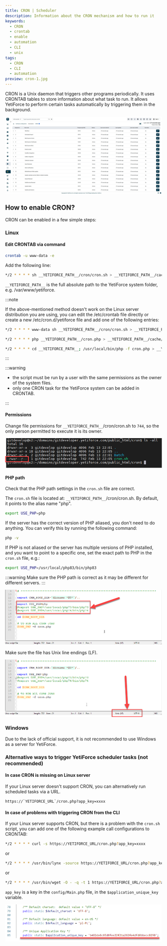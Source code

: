 ```yaml
---
title: CRON | Scheduler
description: Information about the CRON mechanism and how to run it
keywords:
  - CRON
  - crontab
  - enable
  - automation
  - CLI
  - unix
tags:
  - CRON
  - CLI
  - automation
preview: cron-1.jpg
---
```


CRON is a Unix daemon that triggers other programs periodically. It uses CRONTAB tables to store information about what task to run. It allows YetiForce to perform certain tasks automatically by triggering them in the background.

![cron](cron-1.jpg)

## How to enable CRON?

CRON can be enabled in a few simple steps:

### Linux

#### Edit CRONTAB via command

```bash
crontab -u www-data -e
```

Add the following line:

```bash
*/2 * * * * sh __YETIFORCE_PATH__/cron/cron.sh > __YETIFORCE_PATH__/cache/logs/cron.log 2>&1
```

`__YETIFORCE_PATH__` is the full absolute path to the YetiForce system folder, e.g. /var/www/yetiforce.

:::note

If the above-mentioned method doesn't work on the Linux server distribution you are using, you can edit the /etc/crontab file directly or create a new /etc/cron.d/yetiforce file and add one of the following entries:

```bash
*/2 * * * * www-data sh __YETIFORCE_PATH__/cron/cron.sh > __YETIFORCE_PATH__/cache/logs/cron.log 2>&1
```

```bash
*/2 * * * * php __YETIFORCE_PATH__/cron.php > __YETIFORCE_PATH__/cache/logs/cron.log 2>&1
```

```bash
*/2 * * * * cd __YETIFORCE_PATH__; /usr/local/bin/php -f cron.php > __YETIFORCE_PATH__/cache/logs/cron.log 2>&1
```

:::

:::warning

- the script must be run by a user with the same permissions as the owner of the system files.
- only one CRON task for the YetiForce system can be added in CRONTAB.

:::

#### Permissions

Change file permissions for `__YETIFORCE_PATH__`/cron/cron.sh to `744`, so the only person permitted to execute it is its owner.

![cron](cron-2.png)

#### PHP path

Check that the PHP path settings in the `cron.sh` file are correct.

The `cron.sh` file is located at: `__YETIFORCE_PATH__`/cron/cron.sh. By default, it points to the alias name "php".

```bash
export USE_PHP=php
```

If the server has the correct version of PHP aliased, you don't need to do anything. You can verify this by running the following command:

```bash
php -v
```

If PHP is not aliased or the server has multiple versions of PHP installed, and you want to point to a specific one, set the exact path to PHP in the `cron.sh` file, e.g.:

```bash
export USE_PHP=/usr/local/php83/bin/php83
```

:::warning
Make sure the PHP path is correct as it may be different for different servers.
:::

![cron](cron-3.png)

Make sure the file has Unix line endings (LF).

![cron](cron-4.png)

### Windows

Due to the lack of official support, it is not recommended to use Windows as a server for YetiForce.

### Alternative ways to trigger YetiForce scheduler tasks (not recommended)

#### In case CRON is missing on Linux server

If your Linux server doesn't support CRON, you can alternatively run scheduled tasks via a URL.

```text
https://`YETIFORCE_URL`/cron.php?app_key=xxxx
```

#### In case of problems with triggering CRON from the CLI

If your Linux server supports CRON, but there is a problem with the `cron.sh` script, you can add one of the following example call configurations to CRONTAB:

```bash
*/2 * * * * curl -s https://YETIFORCE_URL/cron.php?app_key=xxxx
```

or

```bash
*/2 * * * * /usr/bin/lynx -source https://YETIFORCE_URL/cron.php?app_key=xxxx
```

or

```bash
*/2 * * * * /usr/bin/wget -O - -q -t 1 https://YETIFORCE_URL/cron.php?app_key=xxxx
```

`app_key` is a key in the `config/Main.php` file, in the `$application_unique_key` variable.

![cron](cron-5.png)
